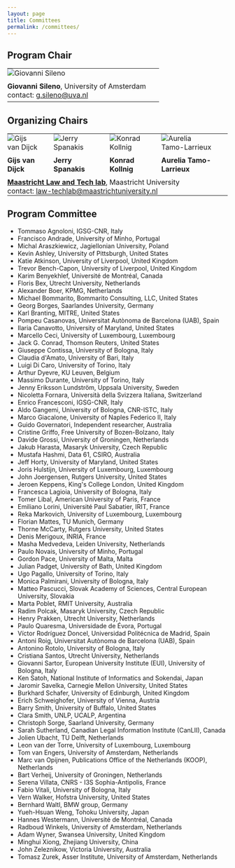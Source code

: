```yaml
---
layout: page
title: Committees
permalink: /committees/
---
```


## Program Chair 

<table>
<tr style="background-color: transparent;">
  <td style="border-color: transparent; padding: 0px 30px 10px 0px;">
    <img alt="Giovanni Sileno" src="https://jurix23.maastrichtlawtech.eu/assets/giovanni.jpg" style="max-height: 170px;" />
  </td>
</tr>
<tr style="background-color: transparent;">
  <td style="vertical-align: top; border-color: transparent; padding: 0px 30px 0px 0px;">
    <strong>Giovanni Sileno</strong>, University of Amsterdam 
  </td>
</tr>
<tr style="background-color: transparent;">
  <td style="border-color: transparent; padding: 0px 30px 5px 0px;">
    contact: <a href="mailto:g.sileno@uva.nl">g.sileno@uva.nl</a>
  </td>
</tr>
</table>

## Organizing Chairs 

<table>
<tr style="background-color: transparent;">
  <td style="vertical-align: bottom; border-color: transparent; padding: 0px 30px 10px 0px;"> 
    <img alt="Gijs van Dijck" src="https://jurix23.maastrichtlawtech.eu/assets/gijs.jpg" style="max-height: 170px;" /> 
  </td>
  <td style="vertical-align: bottom; border-color: transparent; padding: 0px 30px 10px 0px;">
    <img alt="Jerry Spanakis" src="https://jurix23.maastrichtlawtech.eu/assets/jerry.png" style="max-height: 170px;" /> 
  </td>
  <td style="vertical-align: bottom; border-color: transparent; padding: 0px 30px 10px 0px;"> 
    <img alt="Konrad Kollnig" src="https://jurix23.maastrichtlawtech.eu/assets/konrad.jpg" style="max-height: 170px;" /> 
  </td>
  <td style="vertical-align: bottom; border-color: transparent; padding: 0px 30px 10px 0px;"> 
    <img alt="Aurelia Tamo-Larrieux" src="https://jurix23.maastrichtlawtech.eu/assets/aurelia.jpg" style="max-height: 170px;" /> 
  </td>
</tr>
<tr style="background-color: transparent;">
  <td style="vertical-align: top; border-color: transparent; padding: 0px 30px 5px 0px;"> <strong>Gijs van Dijck</strong> </td>
  <td style="vertical-align: top; border-color: transparent; padding: 0px 30px 5px 0px;"> <strong>Jerry Spanakis</strong> </td>
  <td style="vertical-align: top; border-color: transparent; padding: 0px 30px 5px 0px;"> <strong>Konrad Kollnig</strong> </td>
  <td style="vertical-align: top; border-color: transparent; padding: 0px 30px 5px 0px;"> <strong>Aurelia Tamo-Larrieux</strong> </td>
</tr>
<tr style="background-color: transparent;">
  <td colspan="4" style="border-color: transparent; padding: 5px 30px 0px 0px;"><a href="https://www.maastrichtuniversity.nl/about-um/faculties/law/research/law-and-tech-lab"><strong>Maastricht Law and Tech lab</strong></a>, Maastricht University</td>
</tr>
<tr style="background-color: transparent;">
  <td colspan="4" style="border-color: transparent; padding: 0px 30px 0px 0px;">contact: <a href="mailto:law-techlab@maastrichtuniversity.nl">law-techlab@maastrichtuniversity.nl</a></td>
</tr>
</table>

## Program Committee 

- Tommaso Agnoloni, IGSG-CNR, Italy
- Francisco Andrade, University of Minho, Portugal
- Michal Araszkiewicz, Jagiellonian University, Poland
- Kevin Ashley, University of Pittsburgh, United States
- Katie Atkinson, University of Liverpool, United Kingdom
- Trevor Bench-Capon, University of Liverpool, United Kingdom
- Karim Benyekhlef, Université de Montréal, Canada
- Floris Bex, Utrecht University, Netherlands
- Alexander Boer, KPMG, Netherlands
- Michael Bommarito, Bommarito Consulting, LLC, United States
- Georg Borges, Saarlandes University, Germany
- Karl Branting, MITRE, United States
- Pompeu Casanovas, Universitat Autònoma de Barcelona (UAB), Spain
- Ilaria Canavotto, University of Maryland, United States
- Marcello Ceci, University of Luxembourg, Luxembourg
- Jack G. Conrad, Thomson Reuters, United States
- Giuseppe Contissa, University of Bologna, Italy
- Claudia d'Amato, University of Bari, Italy
- Luigi Di Caro, University of Torino, Italy
- Arthur Dyevre, KU Leuven, Belgium
- Massimo Durante, University of Torino, Italy
- Jenny Eriksson Lundström, Uppsala University, Sweden
- Nicoletta Fornara, Università della Svizzera Italiana, Switzerland
- Enrico Francesconi, IGSG-CNR, Italy
- Aldo Gangemi, University of Bologna, CNR-ISTC, Italy
- Marco Giacalone, University of Naples Federico II, Italy
- Guido Governatori, Independent researcher, Australia
- Cristine Griffo, Free University of Bozen-Bolzano, Italy
- Davide Grossi, University of Groningen, Netherlands
- Jakub Harasta, Masaryk University, Czech Republic
- Mustafa Hashmi, Data 61, CSIRO, Australia
- Jeff Horty, University of Maryland, United States
- Joris Hulstijn, University of Luxembourg, Luxembourg
- John Joergensen, Rutgers University, United States
- Jeroen Keppens, King's College London, United Kingdom
- Francesca Lagioia, University of Bologna, Italy
- Tomer Libal, American University of Paris, France
- Emiliano Lorini, Université Paul Sabatier, IRIT, France
- Reka Markovich, University of Luxembourg, Luxembourg
- Florian Mattes, TU Munich, Germany
- Thorne McCarty, Rutgers University, United States
- Denis Merigoux, INRIA, France
- Masha Medvedeva, Leiden University, Netherlands
- Paulo Novais, University of Minho, Portugal
- Gordon Pace, University of Malta, Malta
- Julian Padget, University of Bath, United Kingdom
- Ugo Pagallo, University of Torino, Italy
- Monica Palmirani, University of Bologna, Italy
- Matteo Pascucci, Slovak Academy of Sciences, Central European University, Slovakia
- Marta Poblet, RMIT University, Australia
- Radim Polcak, Masaryk University, Czech Republic
- Henry Prakken, Utrecht University, Netherlands
- Paulo Quaresma, Universidade de Évora, Portugal
- Víctor Rodríguez Doncel, Universidad Politécnica de Madrid, Spain
- Antoni Roig, Universitat Autònoma de Barcelona (UAB), Spain
- Antonino Rotolo, University of Bologna, Italy
- Cristiana Santos, Utrecht University, Netherlands
- Giovanni Sartor, European University Institute (EUI), University of Bologna, Italy
- Ken Satoh, National Institute of Informatics and Sokendai, Japan
- Jaromir Savelka, Carnegie Mellon University, United States
- Burkhard Schafer, University of Edinburgh, United Kingdom
- Erich Schweighofer, University of Vienna, Austria
- Barry Smith, University of Buffalo, United States
- Clara Smith, UNLP, UCALP, Argentina
- Christoph Sorge, Saarland University, Germany
- Sarah Sutherland, Canadian Legal Information Institute (CanLII), Canada
- Jolien Ubacht, TU Delft, Netherlands
- Leon van der Torre, University of Luxembourg, Luxembourg
- Tom van Engers, University of Amsterdam, Netherlands
- Marc van Opijnen, Publications Office of the Netherlands (KOOP), Netherlands
- Bart Verheij, University of Groningen, Netherlands
- Serena Villata, CNRS - I3S Sophia-Antipolis, France
- Fabio Vitali, University of Bologna, Italy
- Vern Walker, Hofstra University, United States
- Bernhard Waltl, BMW group, Germany
- Yueh-Hsuan Weng, Tohoku University, Japan
- Hannes Westermann, Université de Montréal, Canada
- Radboud Winkels, University of Amsterdam, Netherlands
- Adam Wyner, Swansea University, United Kingdom
- Minghui Xiong, Zhejiang University, China
- John Zeleznikow, Victoria University, Australia
- Tomasz Zurek, Asser Institute, University of Amsterdam, Netherlands


